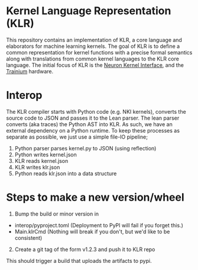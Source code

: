 # Kernel Language Representation (KLR)

This repository contains an implementation of KLR, a core language and
elaborators for machine learning kernels. The goal of KLR is to define a common
representation for kernel functions with a precise formal semantics along with
translations from common kernel languages to the KLR core language. The initial
focus of KLR is the
[Neuron Kernel Interface](https://awsdocs-neuron.readthedocs-hosted.com/en/latest/general/nki/index.html),
and the [Trainium](https://aws.amazon.com/ai/machine-learning/trainium/) hardware.


# Interop

The KLR compiler starts with Python code (e.g. NKI kernels), converts the source
code to JSON and passes it to the Lean parser. The lean parser converts (aka
traces) the Python AST into KLR. As such, we have an external dependency on
a Python runtime. To keep these processes as separate as possible, we just use
a simple file-IO pipeline;

  1. Python parser parses kernel.py to JSON (using reflection)
  2. Python writes kernel.json
  3. KLR reads kernel.json
  4. KLR writes klr.json
  5. Python reads klr.json into a data structure


# Steps to make a new version/wheel

1. Bump the build or minor version in
- interop/pyproject.toml (Deployment to PyPI will fail if you forget this.)
- Main.klrCmd (Nothing will break if you don't, but we'd like to be consistent)
2. Create a git tag of the form v1.2.3 and push it to KLR repo

This should trigger a build that uploads the artifacts to pypi.
